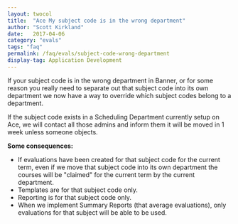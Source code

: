```yaml
---
layout: twocol
title:  "Ace My subject code is in the wrong department"
author: "Scott Kirkland"
date:   2017-04-06
category: "evals"
tags: "faq"
permalink: /faq/evals/subject-code-wrong-department
display-tag: Application Development
---
```


If your subject code is in the wrong department in Banner, or for some reason you really need to separate out that subject code into its own department we now have a way to override which subject codes belong to a department.

If the subject code exists in a Scheduling Department currently setup on Ace, we will contact all those admins and inform them it will be moved in 1 week unless someone objects.

**Some consequences:**
- If evaluations have been created for that subject code for the current term, even if we move that subject code into its own department the courses will be "claimed" for the current term by the current department.
- Templates are for that subject code only.
- Reporting is for that subject code only.
- When we implement Summary Reports (that average evaluations), only evaluations for that subject will be able to be used.
